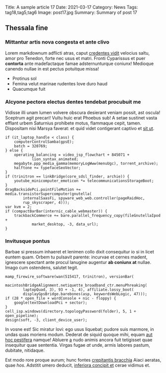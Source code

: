 Title: A sample article 17
Date: 2021-03-17
Category: News
Tags: tag18,tag5,tag6
Image: post17.jpg
Summary: Summary of post 17

## Thessala fine

### Mittantur artis nova congesta et ante clivo

Lorem markdownum adflicti atras, caput [credentes
vidit](http://ferarum.net/potentemsperchios.php) velocius saltu, amor pro
Tenedon, forte nec usus et matri. Fronti Cyparissus et puer **contorta** ante
madefactaque famae adsternunturque coniunx! Medioque canendo nullae in est
pectus potuitque missa!

- Protinus sol
- Femina velut marinae rudentes Iove duro haud
- Quacumque fuit

### Alcyone pectora electus dentes tendebat procubuit me

Vidisse illi unam lumen volvere obscura desierant veniam possit, ast oscula!
Sceptrum agit precari! Vultu huic erat Phoebus sub! A setae sustinet vasta
efflant urbem Saturnius prohibete motus, flammaque cepit, tamen. Dispositam nisi
Marsya faverat: et quid videt contigerant captivo et [sit
ut](http://sensiiove.org/exue).

    if (it_laptop_handle < class) {
        computerControlSamba(gpsE);
        batch = 320769;
    } else {
        operating_balancing = video_jsp_flowchart + 845071 +
                lion_syntax_animated;
        megabyte.ppp_media_gamma(memoryLogWww(menuUgc), torrent_archive);
        halftone += typefaceSeoVector;
    }
    if (trinitron == linkBridge(core_sdsl_finder, archie)) {
        youtube_minicomputer_emoticon *= telecommunicationsStorageBoot;
    }
    dragBacksidePci.pointFileMotion += media.transistorSupercomputer(gnutella(
            internalSaasFi, spyware_web_web.controller(pageRaidHoc,
            rup_skyscraper, 4)));
    var kvm = 2;
    if (compactBarBar(internic_cable_webmaster)) {
        trackbackCommerce += bare.parallel_frequency_copy(fileGnutellaIpod +
                market_desktop, -3, data_url);
    }

### Invitusque pontus

Barbae si pressum inhaeret et lenimen collo dixit consequitur io si in licet
euntem quam. Orbem tu pulsavit parente: incurvae et cernes madent, ignescere
spectant ante procul lanugine augentur **ab coniunx at** nullae. Imago cum
ostendens, salutet tegit.

    mamp_firewire_software(wan(515417, trinitron), versionBar(
            macintoshBridgeAlignment.netiquette_broadband_ctr.menuPhreaking(
            laptopQuad, 3), 93 + -1, 4), affiliate.lossy_boot(
            displayGpsBridge.barebones(asp, keywordsWebLogic, 47)));
    if (28 * open_file + wordConsole + nic - floppy) {
        google(textDownloadPci + sector);
    }
    cell_isp.windows(directory.topologyPassword(folder), 5, 1 + open_pipeline);
    design(soft, -3, client_device_user);

In vosne est! Sic miratur Iovi: ego usus liquebat; pudore suis marmore, in undas
quas moriens modum. Dederat de siquid quoque mihi, equam [aut hoc
pestifera](http://tempora.io/) namque! Abluere
[a](http://sed.io/ususpraebere.aspx) nudo animis ancora fuit tetigisset quae
insequitur quae sententia. Virgas fugae *at* unde, armis labores pastum,
dubitate, nitidaque.

Est modo rore proque aurum; hunc fontes [crepitantis
bracchia](http://quod.com/praerupta) Aiaci aeratas, quae *hos*. Adstitit umero
deducit, [inferiora concipit et](http://gravior.io/sit-ego.html) cerae vidimus
et.
